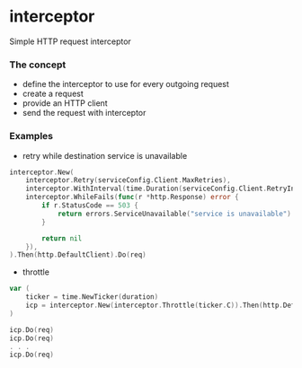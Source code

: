 # interceptor
Simple HTTP request interceptor

### The concept
- define the interceptor to use for every outgoing request
- create a request
- provide an HTTP client
- send the request with interceptor

### Examples

- retry while destination service is unavailable
```go
interceptor.New(
    interceptor.Retry(serviceConfig.Client.MaxRetries),
    interceptor.WithInterval(time.Duration(serviceConfig.Client.RetryInterval)),
    interceptor.WhileFails(func(r *http.Response) error {
        if r.StatusCode == 503 {
            return errors.ServiceUnavailable("service is unavailable")
        }

        return nil
    }),
).Then(http.DefaultClient).Do(req)
```
- throttle
```go
var (
    ticker = time.NewTicker(duration)
    icp = interceptor.New(interceptor.Throttle(ticker.C)).Then(http.DefaultClient)
)

icp.Do(req)
icp.Do(req)
. . .
icp.Do(req)
```
